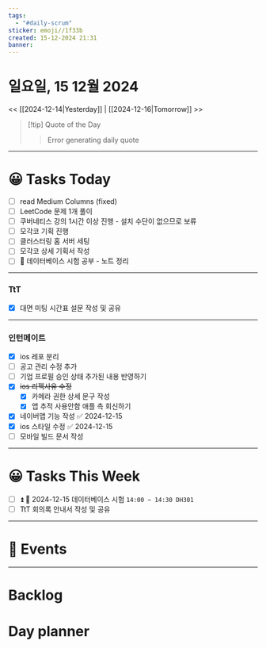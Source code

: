 ```yaml
---
tags:
  - "#daily-scrum"
sticker: emoji//1f33b
created: 15-12-2024 21:31
banner:
---
```

# 일요일, 15 12월 2024
<< [[2024-12-14|Yesterday]] | [[2024-12-16|Tomorrow]] >>

> [!tip] Quote of the Day  
> > Error generating daily quote

---

#  😀 Tasks Today
- [ ] read Medium Columns (fixed)
- [ ] LeetCode 문제 1개 풀이
- [ ] 쿠버네티스 강의 1시간 이상 진행 - 설치 수단이 없으므로 보류
- [ ] 모각코 기획 진행
- [ ] 클러스터링 홈 서버 세팅
- [ ] 모각코 상세 기획서 작성
- [ ]  🔺 데이터베이스 시험 공부 - 노트 정리
---
### TtT
- [x] 대면 미팅 시간표 설문 작성 및 공유

---
### 인턴메이트
- [x] ios 레포 분리
- [ ] 공고 관리 수정 추가
- [ ] 기업 프로필 승인 상태 추가된 내용 반영하기
- [x] ~~ios 리젝사유 수정~~
    - [x] 카메라 권한 상세 문구 작성
    - [x] 앱 추적 사용안함 애플 측 회신하기
- [x] 네이버맵 기능 작성 ✅ 2024-12-15
- [x] ios 스타일 수정 ✅ 2024-12-15
- [ ] 모바일 빌드 문서 작성
---
#  😀 Tasks This Week
- [ ] ⏫  🛫 2024-12-15 데이터베이스 시험 `14:00 ~ 14:30 DH301`
- [ ] TtT 회의록 안내서 작성 및 공유
---
# 🥳 Events 
---

# Backlog

# Day planner
